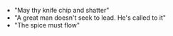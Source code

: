 * "May thy knife chip and shatter"
* "A great man doesn't seek to lead. He's called to it"
* "The spice must flow"
